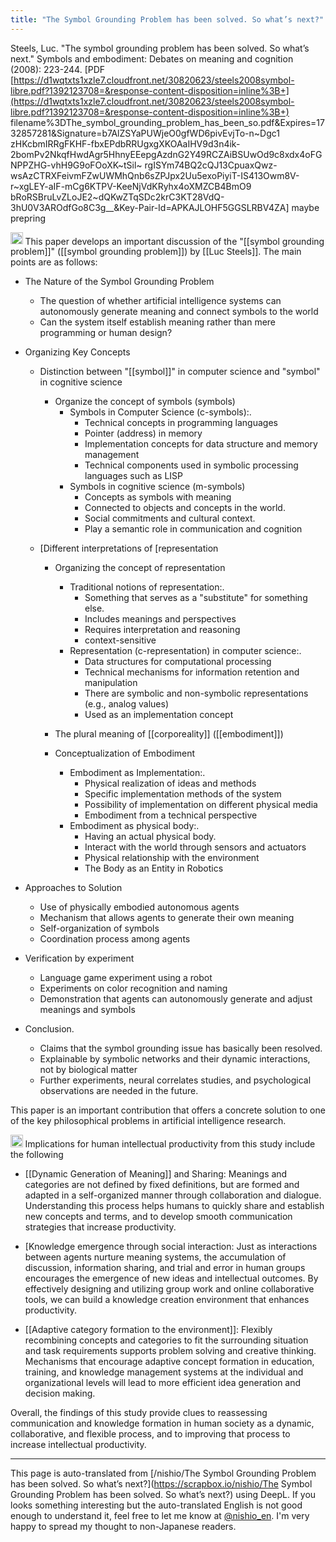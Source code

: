 ```yaml
---
title: "The Symbol Grounding Problem has been solved. So what’s next?"
---
```


Steels, Luc. "The symbol grounding problem has been solved. So what’s next." Symbols and embodiment: Debates on meaning and cognition (2008): 223-244.
[PDF [https://d1wqtxts1xzle7.cloudfront.net/30820623/steels2008symbol-libre.pdf?1392123708=&response-content-disposition=inline%3B+](https://d1wqtxts1xzle7.cloudfront.net/30820623/steels2008symbol-libre.pdf?1392123708=&response-content-disposition=inline%3B+) filename%3DThe_symbol_grounding_problem_has_been_so.pdf&Expires=1732857281&Signature=b7AlZSYaPUWjeO0gfWD6pivEvjTo-n~Dgc1 zHKcbmIRRgFKHF-fbxEPdbRRUgxgXKOAaIHV9d3n4ik-2bomPv2NkqfHwdAgr5HhnyEEepgAzdnG2Y49RCZAiBSUwOd9c8xdx4oFGNPPZHG-vhH9G9oFOoXK~tSil~ rgISYm74BQ2cQJ13CpuaxQwz-wsAzCTRXFeivmFZwUWMhQnb6sZPJpx2Uu5exoPiyiT-IS413Owm8V-r~xgLEY-aIF-mCg6KTPV-KeeNjVdKRyhx4oXMZCB4BmO9 bRoRSBruLvZLoJE2~dQKwZTqSDc2krC3KT28VdQ-3hU0V3AROdfGo8C3g__&Key-Pair-Id=APKAJLOHF5GGSLRBV4ZA] maybe prepring

<img src='https://scrapbox.io/api/pages/nishio-en/claude/icon' alt='claude.icon' height="19.5"/>
This paper develops an important discussion of the "[[symbol grounding problem]]" ([[symbol grounding problem]]) by [[Luc Steels]]. The main points are as follows:

- The Nature of the Symbol Grounding Problem
    - The question of whether artificial intelligence systems can autonomously generate meaning and connect symbols to the world
    - Can the system itself establish meaning rather than mere programming or human design?

- Organizing Key Concepts
    - Distinction between "[[symbol]]" in computer science and "symbol" in cognitive science
        - Organize the concept of symbols (symbols)
            - Symbols in Computer Science (c-symbols):.
                - Technical concepts in programming languages
                - Pointer (address) in memory
                - Implementation concepts for data structure and memory management
                - Technical components used in symbolic processing languages such as LISP
            - Symbols in cognitive science (m-symbols)
                - Concepts as symbols with meaning
                - Connected to objects and concepts in the world.
                - Social commitments and cultural context.
                - Play a semantic role in communication and cognition

    - [Different interpretations of [representation
        - Organizing the concept of representation
            - Traditional notions of representation:.
                - Something that serves as a "substitute" for something else.
                - Includes meanings and perspectives
                - Requires interpretation and reasoning
                - context-sensitive
            - Representation (c-representation) in computer science:.
                - Data structures for computational processing
                - Technical mechanisms for information retention and manipulation
                - There are symbolic and non-symbolic representations (e.g., analog values)
                - Used as an implementation concept

        - The plural meaning of [[corporeality]] ([[embodiment]])
        - Conceptualization of Embodiment
            - Embodiment as Implementation:.
                - Physical realization of ideas and methods
                - Specific implementation methods of the system
                - Possibility of implementation on different physical media
                - Embodiment from a technical perspective
            - Embodiment as physical body:.
                - Having an actual physical body.
                - Interact with the world through sensors and actuators
                - Physical relationship with the environment
                - The Body as an Entity in Robotics

- Approaches to Solution
    - Use of physically embodied autonomous agents
    - Mechanism that allows agents to generate their own meaning
    - Self-organization of symbols
    - Coordination process among agents

- Verification by experiment
    - Language game experiment using a robot
    - Experiments on color recognition and naming
    - Demonstration that agents can autonomously generate and adjust meanings and symbols

- Conclusion.
    - Claims that the symbol grounding issue has basically been resolved.
    - Explainable by symbolic networks and their dynamic interactions, not by biological matter
    - Further experiments, neural correlates studies, and psychological observations are needed in the future.

This paper is an important contribution that offers a concrete solution to one of the key philosophical problems in artificial intelligence research.

<img src='https://scrapbox.io/api/pages/nishio-en/o1 Pro/icon' alt='o1 Pro.icon' height="19.5"/>
Implications for human intellectual productivity from this study include the following

- [[Dynamic Generation of Meaning]] and Sharing: Meanings and categories are not defined by fixed definitions, but are formed and adapted in a self-organized manner through collaboration and dialogue. Understanding this process helps humans to quickly share and establish new concepts and terms, and to develop smooth communication strategies that increase productivity.

- [Knowledge emergence through social interaction: Just as interactions between agents nurture meaning systems, the accumulation of discussion, information sharing, and trial and error in human groups encourages the emergence of new ideas and intellectual outcomes. By effectively designing and utilizing group work and online collaborative tools, we can build a knowledge creation environment that enhances productivity.

- [[Adaptive category formation to the environment]]: Flexibly recombining concepts and categories to fit the surrounding situation and task requirements supports problem solving and creative thinking. Mechanisms that encourage adaptive concept formation in education, training, and knowledge management systems at the individual and organizational levels will lead to more efficient idea generation and decision making.

Overall, the findings of this study provide clues to reassessing communication and knowledge formation in human society as a dynamic, collaborative, and flexible process, and to improving that process to increase intellectual productivity.

---
This page is auto-translated from [/nishio/The Symbol Grounding Problem has been solved. So what’s next?](https://scrapbox.io/nishio/The Symbol Grounding Problem has been solved. So what’s next?) using DeepL. If you looks something interesting but the auto-translated English is not good enough to understand it, feel free to let me know at [@nishio_en](https://twitter.com/nishio_en). I'm very happy to spread my thought to non-Japanese readers.